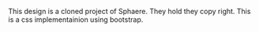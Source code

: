 This design is a cloned project of Sphaere. They hold they copy right. This is a css implementainion using bootstrap.

